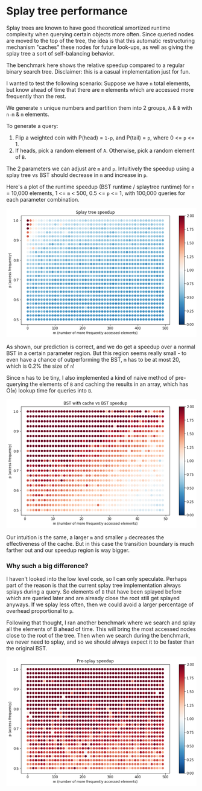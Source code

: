 # Splay tree performance

Splay trees are known to have good theoretical amortized runtime complexity when querying certain objects
more often. Since queried nodes are moved to the top of the tree, the idea is that this automatic restructuring
mechanism "caches" these nodes for future look-ups, as well as giving the splay tree a sort of self-balancing
behavior.

The benchmark here shows the relative speedup compared to a regular binary search tree.
Disclaimer: this is a casual implementation just for fun.

I wanted to test the following scenario: Suppose we have `n` total elements, but know ahead of time
that there are `m` elements which are accessed more frequently than the rest.

We generate `n` unique numbers and partition them into 2 groups, `A` & `B` with `n-m` & `m` elements.

To generate a query:
1. Flip a weighted coin with P(head) = `1-p`, and P(tail) = `p`, where 0 <= `p` <= 1.
2. If heads, pick a random element of `A`. Otherwise, pick a random element of `B`.

The 2 parameters we can adjust are `m` and `p`. Intuitively the speedup using
a splay tree vs BST should decrease in `m` and increase in `p`.

Here's a plot of the runtime speedup (BST runtime / splaytree runtime) for `n` = 10,000 elements,
1 <= `m` < 500, 0.5 <= `p` <= 1, with 100,000 queries for each parameter combination.

![splay tree benchmark](splaytree_benchmark.png)

As shown, our prediction is correct, and we do get a speedup over a normal BST in a certain parameter region.
But this region seems really small - to even have a chance of outperforming the BST,
`m` has to be at most 20, which is 0.2% the size of `n`!

Since `m` has to be tiny, I also implemented a kind of naive method of pre-querying
the elements of `B` and caching the results in an array, which has O(`m`) lookup time for queries into `B`.

![array cache benchmark](BST_arraycache_benchmark.png)

Our intuition is the same, a larger `m` and smaller `p` decreases the effectiveness of the cache.
But in this case the transition boundary is much farther out and our speedup region is way bigger.

### Why such a big difference?
I haven't looked into the low level code, so I can only speculate. Perhaps part of the reason is that the
current splay tree implementation always splays during a query. So elements of `B` that have been splayed
before which are queried later and are already close the root still get splayed anyways. If we splay less often,
then we could avoid a larger percentage of overhead proportional to `p`.

Following that thought, I ran another benchmark where we search and splay all the elements of B ahead of time.
This will bring the most accessed nodes close to the root of the tree. Then when we search during the
benchmark, we never need to splay, and so we should always expect it to be faster than the original BST.

![presplay benchmark](presplay_benchmark.png)
